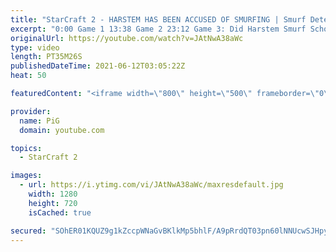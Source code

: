 ```yaml
---
title: "StarCraft 2 - HARSTEM HAS BEEN ACCUSED OF SMURFING | Smurf Detective #3"
excerpt: "0:00 Game 1 13:38 Game 2 23:12 Game 3: Did Harstem Smurf School Bronze League?   🔥New Community Submission Series: SMURF DETECTIVE! So you think you have faced a Smurf. Send in your replay to RateMyStarCraft@gmail.com with your ign, league, tier and server (e.g. Serral Plat 1 NA) and PiG will investigate"
originalUrl: https://youtube.com/watch?v=JAtNwA38aWc
type: video
length: PT35M26S
publishedDateTime: 2021-06-12T03:05:22Z
heat: 50

featuredContent: "<iframe width=\"800\" height=\"500\" frameborder=\"0\" src=\"https://www.youtube.com/embed/JAtNwA38aWc\" allow=\"accelerometer; autoplay; encrypted-media; gyroscope; picture-in-picture\" allowfullscreen></iframe>"

provider:
  name: PiG
  domain: youtube.com

topics:
  - StarCraft 2

images:
  - url: https://i.ytimg.com/vi/JAtNwA38aWc/maxresdefault.jpg
    width: 1280
    height: 720
    isCached: true

secured: "SOhER01KQUZ9g1kZccpWNaGvBKlkMp5bhlF/A9pRrdQT03pn60lNNUcwSJHpyCi1s/W1FG8mlJ2/O7cQ1+3T68OT/NWyFHq8YyLaTlnHIQQoT/Sioib4IaUu428u6/bxR69RdVNYcEtqWT/DF52Nj0WVs0fXArv2PEMZJ59QBo2K6Z2uO8E5nS21MjUylopBGzq/rojbsZX6moKcw1ezinH/FbTXGkUqXAJdsrMR37EGZ3pc6NAKeyKQIOB/q1ZBIueFyz+esHXsDViMyFOFCpGwkT33GVuWQ87+vAMchDVReb4mobG0Pdjg+w0aI7rERFOYUlYTvBse3cHKrel1XGCP+tVZt6UU8qsdi2tWUNK3RdMZ5h+PI3Dpbz9Qp+JruHsxtT3Jn95EwqQ3jeKYyjpH6qHn70+l39liUe7jCso=;nWBzPEjqrHfFv0bHEEztQA=="
---
```



